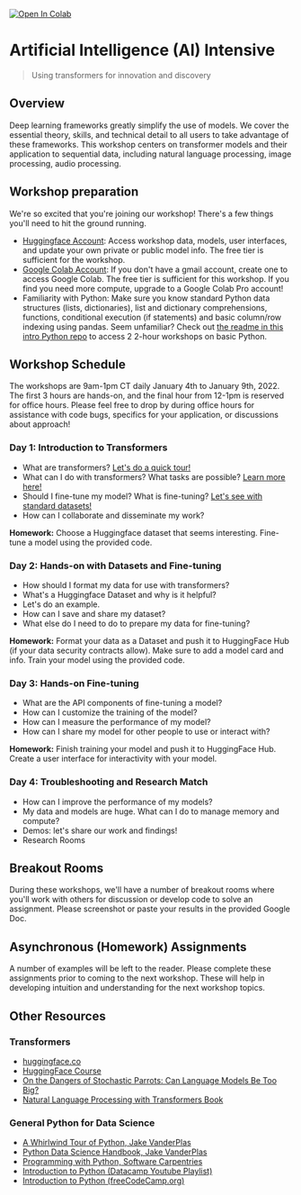[![Open In Colab](https://colab.research.google.com/assets/colab-badge.svg)](https://colab.research.google.com/github/vanderbilt-data-science/deep-learning-intensive)
# Artificial Intelligence (AI) Intensive
> Using transformers for innovation and discovery

## Overview

Deep learning frameworks greatly simplify the use of models. We cover the essential theory, skills, and technical detail to all users to take advantage of these frameworks. This workshop centers on transformer models and their application to sequential data, including natural language processing, image processing, audio processing. 

## Workshop preparation

We're so excited that you're joining our workshop! There's a few things you'll need to hit the ground running.
- [Huggingface Account](https://huggingface.co/): Access workshop data, models, user interfaces, and update your own private or public model info. The free tier is sufficient for the workshop.
- [Google Colab Account](https://colab.research.google.com/): If you don't have a gmail account, create one to access Google Colab. The free tier is sufficient for this workshop. If you find you need more compute, upgrade to a Google Colab Pro account!
- Familiarity with Python: Make sure you know standard Python data structures (lists, dictionaries), list and dictionary comprehensions, functions, conditional execution (if statements) and basic column/row indexing using pandas. Seem unfamiliar? Check out [the readme in this intro Python repo](https://github.com/vanderbilt-data-science/python-for-deep-learning-workshop) to access 2 2-hour workshops on basic Python.

## Workshop Schedule
The workshops are 9am-1pm CT daily January 4th to January 9th, 2022. The first 3 hours are hands-on, and the final hour from 12-1pm is reserved for office hours. Please feel free to drop by during office hours for assistance with code bugs, specifics for your application, or discussions about approach!

### **Day 1: Introduction to Transformers**  

* What are transformers? [Let's do a quick tour!](https://huggingface.co/docs/transformers/quicktour)
* What can I do with transformers? What tasks are possible? [Learn more here!](https://huggingface.co/docs/transformers/task_summary)
* Should I fine-tune my model? What is fine-tuning? [Let's see with standard datasets!](https://huggingface.co/docs/transformers/training)
* How can I collaborate and disseminate my work?

**Homework:** Choose a Huggingface dataset that seems interesting. Fine-tune a model using the provided code.

### **Day 2: Hands-on with Datasets and Fine-tuning**  

* How should I format my data for use with transformers?
* What's a Huggingface Dataset and why is it helpful?
* Let's do an example.
* How can I save and share my dataset?
* What else do I need to do to prepare my data for fine-tuning?

**Homework:** Format your data as a Dataset and push it to HuggingFace Hub (if your data security contracts allow). Make sure to add a model card and info. Train your model using the provided code.

### **Day 3: Hands-on Fine-tuning**  
* What are the API components of fine-tuning a model?
* How can I customize the training of the model?
* How can I measure the performance of my model?
* How can I share my model for other people to use or interact with?

**Homework:** Finish training your model and push it to HuggingFace Hub. Create a user interface for interactivity with your model.

### **Day 4: Troubleshooting and Research Match**  

* How can I improve the performance of my models?
* My data and models are huge. What can I do to manage memory and compute?
* Demos: let's share our work and findings!
* Research Rooms

## Breakout Rooms
During these workshops, we'll have a number of breakout rooms where you'll work with others for discussion or develop code to solve an assignment.  Please screenshot or paste your results in the provided Google Doc.

## Asynchronous (Homework) Assignments
A number of examples will be left to the reader.  Please complete these assignments prior to coming to the next workshop.  These will help in developing intuition and understanding for the next workshop topics.

## Other Resources

### Transformers
 - [huggingface.co](https://huggingface.co)
 - [HuggingFace Course](https://huggingface.co/course/chapter1/1)
 - [On the Dangers of Stochastic Parrots: Can Language Models Be Too Big?](https://dl.acm.org/doi/pdf/10.1145/3442188.3445922)
 - [Natural Language Processing with Transformers Book](https://learning.oreilly.com/library/view/natural-language-processing/9781098103231/)

### General Python for Data Science

- [A Whirlwind Tour of Python, Jake VanderPlas](https://github.com/jakevdp/WhirlwindTourOfPython)
- [Python Data Science Handbook, Jake VanderPlas](https://github.com/jakevdp/PythonDataScienceHandbook)
- [Programming with Python, Software Carpentries](https://swcarpentry.github.io/python-novice-inflammation/)  
- [Introduction to Python (Datacamp Youtube Playlist)](https://www.youtube.com/watch?v=-Rf4fZDQ0yw&list=PLjgj6kdf_snaw8QnlhK5f3DzFDFKDU5f4)
- [Introduction to Python (freeCodeCamp.org)](https://www.youtube.com/watch?v=rfscVS0vtbw)
